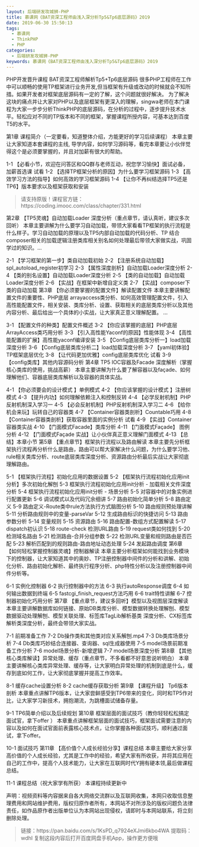 ```yaml
---
layout: 后端研发攻城狮-PHP
title: 慕课网《BAT资深工程师由浅入深分析Tp5&Tp6底层源码》2019
date: 2019-06-30 15:50:13
tags:
  - 慕课网
  - ThinkPHP
  - PHP
categories:
  - 后端研发攻城狮-PHP
keywords: 慕课网《BAT资深工程师由浅入深分析Tp5&Tp6底层源码》2019
---
```

PHP开发晋升课程 BAT资深工程师解析Tp5+Tp6底层源码
很多PHP工程师在工作中可以顺畅的使用TP框架进行业务开发,但当框架有升级或改动的时候就会不知所措。如果开发者对框架底层源码有一定的了解，这个问题就很好解决。 为了解决这块的痛点并让大家对PHP以及底层框架有更深入的理解，singwa老师在本门课程为大家一步步分析ThinkPHP的底层源码，在分析的过程中，逐步提升技术水平。轻松应对不同的TP版本和不同的框架，掌握课程所授内容，可基本达到百度T5的水平。

第1章 课程简介（一定要看，知道整体介绍，方能更好的学习后续课程）
本章主要让大家知道本套课程的主线, 导学内容，如何学习源码等，看完本章要让小伙伴觉得这个是必须要掌握的，并且对加薪有很大的帮助。

 1-1 【必看小节，欢迎在问答区和QQ群与老师互动，祝您学习愉快】面试必备，加薪首选课 试看
 1-2 【选择TP框架分析的原因】为什么要学习框架源码
 1-3 【高效学习方法的指导】如何高效的学习框架源码
 1-4 【让你不再纠结选择TP5还是TP6】版本要求以及框架获取和安装

 <!-- more -->  
<blockquote class="blockquote-center">
请支持原版！课程官方链：https://coding.imooc.com/class/chapter/331.html</blockquote>
</blockquote>

第2章 【TP5灵魂】自动加载Loader 深度分析（重点章节，请认真听，建议多次回听）
本章主要讲解为什么要学习自动加载，带领大家看看TP框架的执行流程是什么样子。学习自动加载的原理以及TP5内部自动加载的代码分析、TP 结合composer相关的加载逻辑注册类库相关别名如何处理最后带领大家做实战，巩固学过的知识。...

 2-1 【学习框架的第一步】类自动加载初始
 2-2 【注册系统自动加载】spl_autoload_register初学习
 2-3 【属性深度剖析】自动加载Loader深度分析
 2-4 【类的别名设置】自动加载Loader深度分析
 2-5 【类的自动加载】自动加载Loader深度分析
 2-6 【实战】在框架中新增自定义类
 2-7 【实战】composer下类的自动加载
第3章 【你必须要掌握的配置文件】解读配置文件
本章主要讲解配置文件的重要性、PHP底层 arrayaccess类分析、如何高效管理配置文件，引入高性能配置文件，相关安装、类库分析、设置、获取相关的底层类库分析以及其他内容分析、最后给出一个具体的小实战，让大家真正意义理解配置。 ...

 3-1 【配置文件的种类】配置文件概述
 3-2 【你应该掌握的底层】PHP底层ArrayAccess类巧用分析
 3-3 【引入高性能Yaconf的原因】性能体现
 3-4 【高性能配置的扩展】高性能yaconf编译安装
 3-5 【Config底层类库分析一】load加载深度分析
 3-6 【Config底层类库分析二】load加载深度分析
 3-7 【yaml初体验】TP框架底层优化
 3-8 【让代码更加优雅】config底层类库优化 试看
 3-9 【config类库】其他内容源码分析
第4章 TP5 IOC容器及Facade 深度解析（掌握核心类库的使用，挑战高薪）
本章主要讲解为什么要了解容器以及façade、如何理解他们、容器底层类库解析以及容器的具体实战。

 4-1 【你必须要会的设计模式 】单例模式
 4-2 【你应该掌握的设计模式 】注册树模式
 4-3 【提升内功】如何理解依赖注入和控制反转
 4-4 【必学反射机制】PHP反射机制深入学习一
 4-5 【必会反射机制】PHP反射机制深入学习二
 4-6 【给你机会来玩】玩转自己的容器类
 4-7 【Container容器类剖析】Countable巧用
 4-8 【Container容器类剖析】获取容器里面的实例分析 试看
 4-9 【实战】Container容器类实战
 4-10 【门面模式Facade】类库分析
 4-11 【门面模式Façade】 图例分析
 4-12 【门面模式Façade 实战】让小伙伴真正意义理解门面模式
 4-13 【总结】本章小节
第5章 【重点章节】框架执行流程以及路由解读
本章主要先分析框架执行流程再分析什么是路由，路由可以帮大家解决什么问题，为什么要学习他、rule相关类库分析、route底层类库深度分析、资源路由分析最后实战让大家彻底理解路由。

 5-1 【框架执行流程】初始化应用的数据设置
 5-2 【框架执行流程初始化应用init分析】多次初始化解刨
 5-3 框架执行流程初始化应用init分析 - 加载相关文件深度分析
 5-4 框架执行流程初始化应用init分析 - 场景分析
 5-5 对容器中的对象实例进行配置更新
 5-6 调试模式以及代码冗余细讲
 5-7 路由初始化简单分析
 5-8 路由定义
 5-9 路由定义-Route类中rule方法执行方式脑图分析
 5-10 路由规则预处理讲解
 5-11 分析路由规则中的变量-parseVar
 5-12 生成路由标识的快捷访问
 5-13 路由参数分析
 5-14 变量规则
 5-15 资源路由
 5-16 路由配置-数组方式配置解读
 5-17 dispatch初认识
 5-18 route-check 检测URL路由
 5-19 request类如何找到
 5-20 检测域名路由
 5-21 检测路由-合并分组参数
 5-22 检测URL变量和规则路由是否匹配
 5-23 解析匹配到的规则路由-路由地址动态处理
 5-24 发起路由调度
第6章 【如何轻松掌握控制器灵魂】控制器解读
本章主要分析框架如何能找到业务模块下的控制器，让大家知道其中的奥妙、TP注册控制器中间件的分析和讲解、初始化分析、路由初始化解析、最终执行程序分析、php特性分析以及注册控制器中间件分析等。

 6-1 实例化控制器
 6-2 执行控制器中的方法
 6-3 执行autoResponse调度
 6-4 如何输出数据到终端
 6-5 fastcgi_finish_request方法巧用
 6-6 trait特性讲解
 6-7 控制器初始化巧用分析
第7章 【重点章节，建议多回听】模型以及视图层深度解读
本章主要讲解数据库如何链接、原始DB类库分析、模型数据转换处理解刨、模型数据驱动处理解刨、模型关联处理、标签库TagLib解析基类 深度分析、CX标签库解析类深度分析，最终会带领大家实战。

 7-1 前期准备工作
 7-2 Db操作类和其他类对应关系解刨.mp4
 7-3 Db类库场景分析
 7-4 Db类库巧妙结合连接器、查询器、sql生成器使用
 7-5 model场景前期准备工作分析
 7-6 model场景分析-新增逻辑
 7-7 model场景深度分析
第8章 【其他核心类库解读】异常处理、缓存（重点章节，不多看都不好意思说听明白）
本章主要讲解核心类库异常处理、缓存等，让大家明白异常处理的机制到底是什么，缓存到底如何工作，让大家彻底掌握并提高工作效率。

 8-1 缓存cache设置分析
 8-2 cache缓存获取分析
第9章 【课程升级】 Tp6版本剖析
本章重点讲解TP6版本，让大家尝鲜感受到TP6带来的变化，同时和TP5作对比，让大家学习新技术，拥抱潮流，为跳槽面试储备存量。

 9-1 TP6简单介绍以及后续规划
第10章 框架层面的面试技巧（教你轻轻松松搞定面试官，拿下offer ）
本章重点讲解框架层面的面试技巧，框架面试需要注意的内容以及如何在面试官面前表露核心技术点，让你掌握各种面试技巧，顺利通过面试，拿下offer。

 10-1 面试技巧
第11章 【高价值个人成长经验分享】课程总结
本章主要给大家分享高价值的个人成长经验，尤其是工作中的经验，希望大家有所收获，并将其应用在自己的工作中，提高个人技术能力，让大家在互联网时代Y拥有硬本领,最后做课程总结。

 11-1 课程总结（祝大家学有所获）
本课程持续更新中

<div class="post-copyright">
    <div class="post-copyright__author">
      <span class="post-copyright-meta">声明：视频资料等内容据来自各大网络交流群以及互联网收集，本网只收取信息整理费用和网站维护费用，版权归原作者所有，本网站不对所涉及的版权问题负法律责任，如作品原作者出版单位认为本网站出现侵权，请即时与本网站联系，将立刻删除处理。 </span>
    </div>
</div>

<blockquote class="blockquote-center">
链接：https://pan.baidu.com/s/1KsPD_q7924eXJmi6kbo4WA 
提取码：wdhl 
复制这段内容后打开百度网盘手机App，操作更方便哦
</blockquote>
